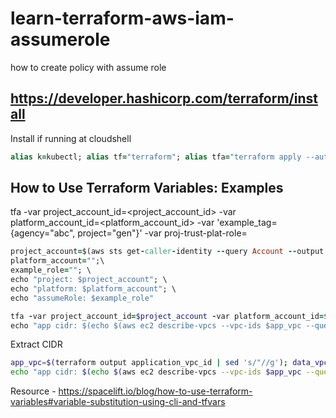# learn-terraform-aws-iam-assumerole
how to create policy with assume role

## https://developer.hashicorp.com/terraform/install
Install if running at cloudshell
```ruby
alias k=kubectl; alias tf="terraform"; alias tfa="terraform apply --auto-approve"; alias tfd="terraform destroy --auto-approve"; alias tfm="terraform init; terraform fmt; terraform validate; terraform plan"; sudo yum install -y yum-utils shadow-utils; sudo yum-config-manager --add-repo https://rpm.releases.hashicorp.com/AmazonLinux/hashicorp.repo; sudo yum -y install terraform; terraform init
```

## How to Use Terraform Variables: Examples
tfa -var project_account_id=<project_account_id> -var platform_account_id=<platform_account_id> -var 'example_tag={agency="abc", project="gen"}' -var proj-trust-plat-role=<example-role>
```ruby
project_account=$(aws sts get-caller-identity --query Account --output text); \
platform_account="";\
example_role=""; \
echo "project: $project_account"; \
echo "platform: $platform_account"; \
echo "assumeRole: $example_role"
```
```ruby
tfa -var project_account_id=$project_account -var platform_account_id=$platform_account -var project_iam_role=$example_role; app_vpc=$(terraform output application_vpc_id | sed 's/"//g'); data_vpc=$(terraform output data_vpc_id | sed 's/"//g'); \
echo "app cidr: $(echo $(aws ec2 describe-vpcs --vpc-ids $app_vpc --query 'Vpcs[0].CidrBlock' | sed 's/"//g'))"; echo "data cidr: $(echo $(aws ec2 describe-vpcs --vpc-ids $data_vpc --query 'Vpcs[0].CidrBlock' | sed 's/"//g'))"
```
Extract CIDR
```bash
app_vpc=$(terraform output application_vpc_id | sed 's/"//g'); data_vpc=$(terraform output data_vpc_id | sed 's/"//g'); \
echo "app cidr: $(echo $(aws ec2 describe-vpcs --vpc-ids $app_vpc --query 'Vpcs[0].CidrBlock' | sed 's/"//g'))"; echo "data cidr: $(echo $(aws ec2 describe-vpcs --vpc-ids $data_vpc --query 'Vpcs[0].CidrBlock' | sed 's/"//g'))"
```
Resource - https://spacelift.io/blog/how-to-use-terraform-variables#variable-substitution-using-cli-and-tfvars
